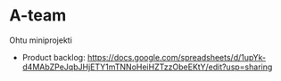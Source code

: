 # A-team
Ohtu miniprojekti
* Product backlog: https://docs.google.com/spreadsheets/d/1upYk-d4MAbZPeJqbJHjETY1mTNNoHeiHZTzzObeEKtY/edit?usp=sharing
